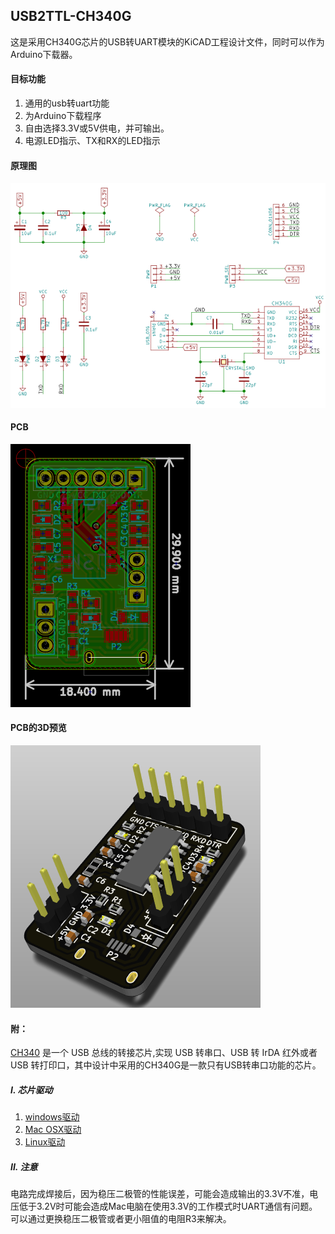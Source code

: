 ## USB2TTL-CH340G

这是采用CH340G芯片的USB转UART模块的KiCAD工程设计文件，同时可以作为Arduino下载器。

#### 目标功能

1. 通用的usb转uart功能
2. 为Arduino下载程序
3. 自由选择3.3V或5V供电，并可输出。
4. 电源LED指示、TX和RX的LED指示

#### 原理图

![sch](img/sch.png)

#### PCB

![pcb](img/pcb.png)

#### PCB的3D预览

![sch](img/preview.png)

#### 附：

[CH340](http://www.wch.cn/product/CH340.html) 是一个 USB 总线的转接芯片,实现 USB 转串口、USB 转 IrDA 红外或者 USB 转打印口，其中设计中采用的CH340G是一款只有USB转串口功能的芯片。

##### I. 芯片驱动

1. [windows驱动](http://www.wch.cn/download/CH341SER_ZIP.html)
2. [Mac OSX驱动](http://www.wch.cn/download/CH341SER_MAC_ZIP.html)
3. [Linux驱动](http://www.wch.cn/download/CH341SER_LINUX_ZIP.html)

##### II. 注意

电路完成焊接后，因为稳压二极管的性能误差，可能会造成输出的3.3V不准，电压低于3.2V时可能会造成Mac电脑在使用3.3V的工作模式时UART通信有问题。可以通过更换稳压二极管或者更小阻值的电阻R3来解决。
